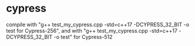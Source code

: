 # cypress
compile with "g++ test_my_cypress.cpp -std=c++17 -DCYPRESS_32_BIT -o test for Cypress-256", and with "g++ test_my_cypress.cpp -std=c++17 -DCYPRESS_32_BIT -o test" for Cypress-512
